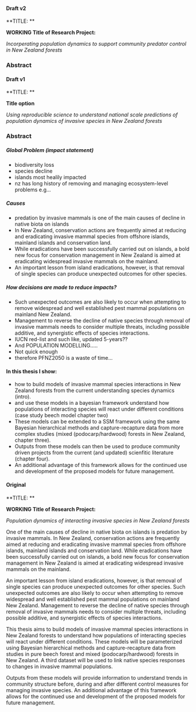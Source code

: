 #### Draft v2

**TITLE: **

**WORKING Title of Research Project:**

*Incorperating population dynamics to support community predator control in New Zealand forests*

### Abstract













#### Draft v1

**TITLE: **

**Title option**

*Using reproducible science to understand national scale predictions of population dynamics of invasive species in New Zealand forests*

### Abstract



##### Global Problem (impact statement)

- biodiversity loss
- species decline
- islands most healily impacted
- nz has long history of removing and managing ecosystem-level problems e.g...



##### Causes

- predation by invasive mammals is one of the main causes of decline in native biota on islands
- In New Zealand, conservation actions are frequently aimed at reducing and eradicating invasive mammal species from offshore islands, mainland islands and conservation land. 
- While eradications have been successfully carried out on islands, a bold new focus for conservation management in New Zealand is aimed at eradicating widespread invasive mammals on the mainland. 
- An important lesson from island eradications, however, is that removal of single species can produce unexpected outcomes for other species.



##### How decisions are made to reduce impacts?

- Such unexpected outcomes are also likely to occur when attempting to remove widespread and well established pest mammal populations on mainland New Zealand. 
- Management to reverse the decline of native species through removal of invasive mammals needs to consider multiple threats, including possible additive, and synergistic effects of species interactions.
- IUCN red-list and such like, updated 5-years??
- And POPULATION MODELLING.....
- Not quick enough
- therefore PFNZ2050 is a waste of time...



#### In this thesis I show:

- how to build models of invasive mammal species interactions in New Zealand forests from the current understanding species dynamics (intro).
- and use these models in a bayesian framework understand how populations of interacting species will react under different conditions (case study beech model chapter two)
- These models can be extended to a SSM framework using the same Bayesian hierarchical methods and capture-recapture data from more complex studies (mixed (podocarp/hardwood) forests in New Zealand, chapter three). 
- Outputs from these models can then be used to produce community driven projects from the current  (and updated) scienfitic literature (chapter four). 
- An additional advantage of this framework allows for the continued use and development of the proposed models for future management.



#### Original

**TITLE: **

**WORKING Title of Research Project:**

*Population dynamics of interacting invasive species in New Zealand forests*

One of the main causes of decline in native biota on islands is predation by invasive mammals. In New Zealand, conservation actions are frequently aimed at reducing and eradicating invasive mammal species from offshore islands, mainland islands and conservation land. While eradications have been successfully carried out on islands, a bold new focus for conservation management in New Zealand is aimed at eradicating widespread invasive mammals on the mainland. 

An important lesson from island eradications, however, is that removal of single species can produce unexpected outcomes for other species. Such unexpected outcomes are also likely to occur when attempting to remove widespread and well established pest mammal populations on mainland New Zealand. Management to reverse the decline of native species through removal of invasive mammals needs to consider multiple threats, including possible additive, and synergistic effects of species interactions.

This thesis aims to build models of invasive mammal species interactions in New Zealand forests to understand how populations of interacting species will react under different conditions. These models will be parameterized using Bayesian hierarchical methods and capture-recapture data from studies in pure beech forest and mixed (podocarp/hardwood) forests in New Zealand. A third dataset will be used to link native species responses to changes in invasive mammal populations. 

Outputs from these models will provide information to understand trends in community structure before, during and after different control measures for managing invasive species. An additional advantage of this framework allows for the continued use and development of the proposed models for future management.